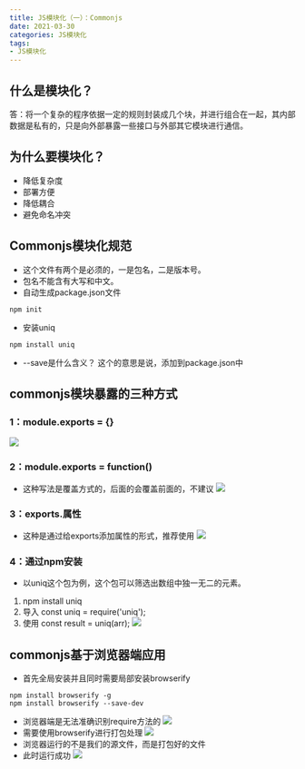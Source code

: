 ```yaml
---
title: JS模块化（一）：Commonjs
date: 2021-03-30
categories: JS模块化
tags: 
- JS模块化
---
```

## 什么是模块化？
答：将一个复杂的程序依据一定的规则封装成几个块，并进行组合在一起，其内部数据是私有的，只是向外部暴露一些接口与外部其它模块进行通信。
## 为什么要模块化？
* 降低复杂度
* 部署方便
* 降低耦合
* 避免命名冲突
## Commonjs模块化规范
* 这个文件有两个是必须的，一是包名，二是版本号。
* 包名不能含有大写和中文。
* 自动生成package.json文件
```
npm init
```
* 安装uniq
```
npm install uniq
```
*  --save是什么含义？
这个的意思是说，添加到package.json中
## commonjs模块暴露的三种方式
### 1：module.exports = {}
![](https://img-blog.csdnimg.cn/img_convert/3a05af3c8b0c4256ac190284b924aa32.png)

### 2：module.exports = function()
* 这种写法是覆盖方式的，后面的会覆盖前面的，不建议
![](https://img-blog.csdnimg.cn/img_convert/624df4b69744c4dfa15a0d832e2359e8.png)

### 3：exports.属性
* 这种是通过给exports添加属性的形式，推荐使用
![](https://img-blog.csdnimg.cn/img_convert/f3aaa617b6c753ea7e61425bbbbc1db8.png)

### 4：通过npm安装
* 以uniq这个包为例，这个包可以筛选出数组中独一无二的元素。
1. npm install uniq
2. 导入 const uniq = require('uniq');
3. 使用 const result = uniq(arr);
![](https://img-blog.csdnimg.cn/img_convert/52545a9c8e2699ae7eb8b8e624a6a6c8.png)

## commonjs基于浏览器端应用
* 首先全局安装并且同时需要局部安装browserify
```
npm install browserify -g
npm install browserify --save-dev
```
* 浏览器端是无法准确识别require方法的
![](https://img-blog.csdnimg.cn/img_convert/00396192c76bbb0dc1f94b8adb5e16b3.png)
* 需要使用browserify进行打包处理
![](https://img-blog.csdnimg.cn/img_convert/181058462da4d06905a4a65c55d6d141.png)
* 浏览器运行的不是我们的源文件，而是打包好的文件
* 此时运行成功
![](https://img-blog.csdnimg.cn/img_convert/625e65724abf61baece1413a85fdc93b.png)

